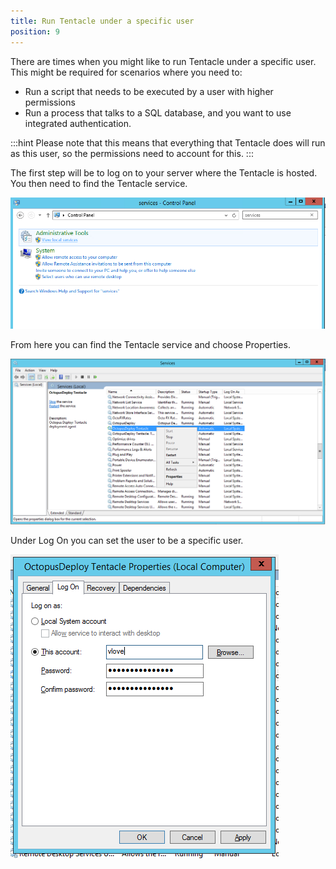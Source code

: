 ```yaml
---
title: Run Tentacle under a specific user
position: 9
---
```



There are times when you might like to run Tentacle under a specific user. This might be required for scenarios where you need to:

- Run a script that needs to be executed by a user with higher permissions
- Run a process that talks to a SQL database, and you want to use integrated authentication.


:::hint
Please note that this means that everything that Tentacle does will run as this user, so the permissions need to account for this.
:::


The first step will be to log on to your server where the Tentacle is hosted. You then need to find the Tentacle service.


![](/docs/images/3048151/3278121.png)


From here you can find the Tentacle service and choose Properties.


![](/docs/images/3048151/3278120.png)


Under Log On you can set the user to be a specific user.


![](/docs/images/3048151/3278119.png)
